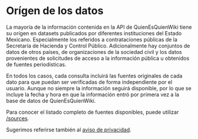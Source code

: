 # Orígen de los datos
La mayoría de la información contenida en la API de QuienEsQuienWiki tiene su orígen en datasets publicados por diferentes instituciones del Estado Mexicano. Especialmente los referidos a contrataciones públicas de la Secretaría de Hacienda y Control Público. Adicionalmente hay conjuntos de datos de otros países, de organizaciones de la sociedad civil y los datos provenientes de solicitudes de acceso a la información pública u obtenidos de fuentes periodísticas.

En todos los casos, cada consulta incluirá las fuentes originales de cada dato para que puedan ser verificadas de forma independiente por el usuario. Aunque no siempre la información seguirá disponible, por lo que se incluye la fecha y hora en que la información entró por primera vez a la base de datos de QuienEsQuienWiki.

Para conocer el listado completo de fuentes disponibles, puede utilizar [/sources](endpoints#sources).

Sugerimos referirse también al [aviso de privacidad](https://www.quienesquien.wiki/privacidad).
